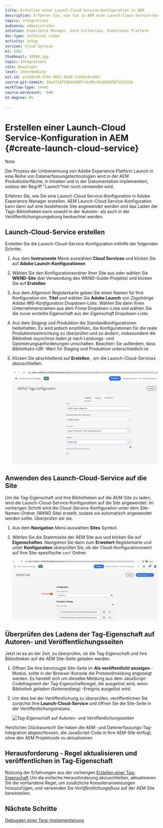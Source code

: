 ```yaml
---
title: Erstellen einer Launch-Cloud Service-Konfiguration in AEM
description: Erfahren Sie, wie Sie in AEM eine Launch-Cloud Service-Konfiguration erstellen. Die Launch-Cloud Service-Konfiguration kann dann auf eine bestehende Site angewendet werden und das Laden der Tag-Bibliotheken kann sowohl in der Autoren- als auch in der Veröffentlichungsumgebung beobachtet werden.
topics: integrations
audience: administrator
solution: Experience Manager, Data Collection, Experience Platform
doc-type: technical video
activity: setup
version: Cloud Service
kt: 5982
thumbnail: 38566.jpg
topic: Integrations
role: Developer
level: Intermediate
exl-id: a72ddced-37de-4b62-9e28-fa5b6c8ce5b7
source-git-commit: 18a72187290d26007cdc09c45a050df8f152833b
workflow-type: tm+mt
source-wordcount: '546'
ht-degree: 0%

---
```


# Erstellen einer Launch-Cloud Service-Konfiguration in AEM {#create-launch-cloud-service}

>[!NOTE]
>
>Der Prozess der Umbenennung von Adobe Experience Platform Launch in eine Reihe von Datenerfassungstechnologien wird in der AEM Produktoberfläche, in Inhalten und in der Dokumentation implementiert, sodass der Begriff &quot;Launch&quot;hier noch verwendet wird.

Erfahren Sie, wie Sie eine Launch-Cloud Service-Konfiguration in Adobe Experience Manager erstellen. AEM Launch-Cloud Service-Konfiguration kann dann auf eine bestehende Site angewendet werden und das Laden der Tags-Bibliotheken kann sowohl in der Autoren- als auch in der Veröffentlichungsumgebung beobachtet werden.

## Launch-Cloud-Service erstellen

Erstellen Sie die Launch-Cloud-Service-Konfiguration mithilfe der folgenden Schritte.

1. Aus dem **Instrumente** Menü auswählen **Cloud Services** und klicken Sie auf **Adobe Launch-Konfigurationen**

1. Wählen Sie den Konfigurationsordner Ihrer Site aus oder wählen Sie **WKND-Site** (bei Verwendung des WKND-Guide-Projekts) und klicken Sie auf **Erstellen**

1. Aus dem _Allgemein_ Registerkarte geben Sie einen Namen für Ihre Konfiguration ein. **Titel** und wählen Sie **Adobe Launch** von _Zugehörige Adobe IMS-Konfiguration_ Dropdown-Liste. Wählen Sie dann Ihren Unternehmensnamen aus dem _Firma_ Dropdown-Liste und wählen Sie die zuvor erstellte Eigenschaft aus der _Eigenschaft_ Dropdown-Liste.

1. Aus dem _Staging_ und _Produktion_ die Standardkonfigurationen beibehalten. Es wird jedoch empfohlen, die Konfigurationen für die reale Produktionseinrichtung zu überprüfen und zu ändern, insbesondere die _Bibliothek asynchron laden_ je nach Leistungs- und Optimierungsanforderungen umschalten. Beachten Sie außerdem, dass _Bibliotheks-URI_ -Wert für Staging und Produktion unterschiedlich ist.

1. Klicken Sie abschließend auf **Erstellen** , um die Launch-Cloud-Services abzuschließen.

   ![Konfiguration von Launch Cloud Services](assets/launch-cloud-services-config.png)

## Anwenden des Launch-Cloud-Service auf die Site

Um die Tag-Eigenschaft und ihre Bibliotheken auf die AEM-Site zu laden, wird die Launch-Cloud-Service-Konfiguration auf die Site angewendet. Im vorherigen Schritt wird die Cloud-Service-Konfiguration unter dem Site-Namen-Ordner (WKND Site) erstellt, sodass sie automatisch angewendet werden sollte. Überprüfen wir sie.

1. Aus dem **Navigation** Menü auswählen **Sites** Symbol.

1. Wählen Sie die Stammseite der AEM Site aus und klicken Sie auf **Eigenschaften**. Navigieren Sie dann zum **Erweitert** Registerkarte und unter **Konfiguration** überprüfen Sie, ob der Cloud-Konfigurationswert auf Ihre Site-spezifische `conf` Ordner.

   ![Anwenden der Cloud Services-Konfiguration auf Site](assets/apply-cloud-services-config-to-site.png)

## Überprüfen des Ladens der Tag-Eigenschaft auf Autoren- und Veröffentlichungsseiten

Jetzt ist es an der Zeit, zu überprüfen, ob die Tag-Eigenschaft und ihre Bibliotheken auf die AEM Site-Seite geladen werden.

1. Öffnen Sie Ihre bevorzugte Site-Seite im **Als veröffentlicht anzeigen** -Modus, sollte in der Browser-Konsole die Protokollmeldung angezeigt werden. Es handelt sich um dieselbe Meldung aus dem JavaScript-Codefragment der Tag-Eigenschaftsregel, die ausgelöst wird, wenn _Bibliothek geladen (Seitenanfang)_ -Ereignis ausgelöst wird.

1. Um dies bei der Veröffentlichung zu überprüfen, veröffentlichen Sie zunächst Ihre **Launch-Cloud-Service** und öffnen Sie die Site-Seite in der Veröffentlichungsinstanz.

   ![Tag-Eigenschaft auf Autoren- und Veröffentlichungsseiten](assets/tag-property-on-author-publish-pages.png)

Herzlichen Glückwunsch! Sie haben die AEM- und Datenerfassungs-Tag-Integration abgeschlossen, die JavaScript-Code in Ihre AEM-Site einfügt, ohne den AEM Projektcode zu aktualisieren.

## Herausforderung - Regel aktualisieren und veröffentlichen in Tag-Eigenschaft

Nutzung der Erfahrungen aus der vorherigen [Erstellen einer Tag-Eigenschaft](./create-tag-property.md) Um die einfache Herausforderung abzuschließen, aktualisieren Sie die vorhandene Regel, um zusätzliche Konsolenanweisungen hinzuzufügen, und verwenden Sie _Veröffentlichungsfluss_ auf der AEM Site bereitstellen.

## Nächste Schritte

[Debuggen einer Tags-Implementierung](debug-tags-implementation.md)
